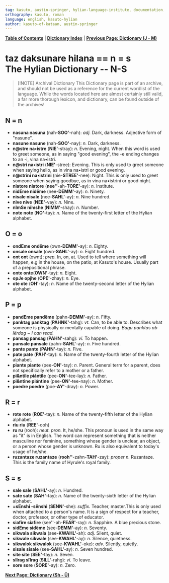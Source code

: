 ```yaml
---
tag: kasuto, austin-springer, hylian-language-institute, documentation, archive, dictionary
orthography: kasuto, roman
language: english, kasuto-hylian
author: kasuto-of-kataan, austin-springer
---
```

**[Table of Contents](archival/kasuto_hli/00-toc)** | **[Dictionary Index](archival/kasuto_hli/10.0-daksunare)** | **[Previous Page: Dictionary (J - M)](archival/kasuto_hli/10.3-daksunare-j-m)**

# <span class="hylian_kas">taz daksunare hilana == n = s</span><br>The Hylian Dictionary -- N-S


> [!NOTE] Archival Dictionary
> This Dictionary page is part of an archive, and should not be used as a reference for the current wordlist of the language. While the words located here are almost certainly still valid, a far more thorough lexicon, and dictionary, can be found outside of the archives!

## N <span class="hylian_kas">= n</span>

+ **<span class="hylian_kas">nasuna</span> nasuna** (nah-**SOO'**-nah): _adj._ Dark, darkness.  Adjective form of  "nasune".
+ **<span class="hylian_kas">nasune</span> nasune** (nah-**SOO'**-nay): _n._ Dark, darkness.
+ **<span class="hylian_kas">n@stre</span> na•istre** (**NIE'**-stray): _n._ Evening, night. When this word is used to greet someone, as in saying "good evening", the -e ending changes to an -i, vina na•istri.
+ **<span class="hylian_kas">n@stri</span> na•istri** (**NIE'**-stree): Evening. This is only used to greet someone when saying hello, as in vina na•istri or good evening.
+ **<span class="hylian_kas">n@strini</span> na•istrini** (nie-**STREE'**-nee): Night. This is only used to greet someone when saying goodbye, as in vina na•istrini or good night.
+ **<span class="hylian_kas">niatore</span> niatore** (**nee''**-ah-**TORE'**-ay): _n._ Institute.
+ **<span class="hylian_kas">nidEme</span> nidëme** (nee-**DEMM'**-ay): _n._ Ninety.
+ **<span class="hylian_kas">nisale</span> nisale** (nee-**SAHL'**-ay): _n._ Nine hundred.
+ **<span class="hylian_kas">nive</span> nive** (**NEE'**-vay): _n._ Nine.
+ **<span class="hylian_kas">nImSe</span> nïmshe** (**NIMM'**-shay): _n._ Number.
+ **<span class="hylian_kas">note</span> note** (**NO'**-tay): _n._ Name of the twenty-first letter of the Hylian alphabet.

## O <span class="hylian_kas">= o</span>

+ **<span class="hylian_kas">ondEme</span> ondëme** (own-**DEMM'**-ay): _n._ Eighty.
+ **<span class="hylian_kas">onsale</span> onsale** (own-**SAHL'**-ay): _n._ Eight hundred.
+ **<span class="hylian_kas">ont</span> ont** (ownt): _prep._ In, on, at. Used to tell where something will happen, e.g in the house, on the patio, at Kasuto's house. Usually part of a prepositional phrase.
+ **<span class="hylian_kas">onte</span> onte**(**OWN'**-tay): _n._ Eight.
+ **<span class="hylian_kas">opJe</span> opjhe** (**OPE'**-zhay): _n._ Eye.
+ **<span class="hylian_kas">ote</span> ote** (**OH'**-tay): _n._ Name of the twenty-second letter of the Hylian alphabet.

## P <span class="hylian_kas">= p</span>

+ **<span class="hylian_kas">pandEme</span> pandëme** (pahn-**DEMM'**-ay): _n._ Fifty.
+ **<span class="hylian_kas">panktag</span> panktag** (**PAHNK'**-tahg): _vt._ Can, to be able to. Describes what someone is physically or mentally capable of doing. _Bagu panktas ab lërdag ~ I can read._
+ **<span class="hylian_kas">pansag</span> pansag** (**PAHN'**-sahg): _vi._ To happen.
+ **<span class="hylian_kas">pansale</span> pansale** (pahn-**SAHL'**-ay): _n._ Five hundred.
+ **<span class="hylian_kas">pante</span> pante** (**PAHN'**-tay): _n._ Five.
+ **<span class="hylian_kas">pate</span> pate** (**PAH'**-tay): _n._ Name of the twenty-fourth letter of the Hylian alphabet.
+ **<span class="hylian_kas">piante</span> piante** (pee-**ON'**-tay): _n._ Parent. General term for a parent, does not specifically refer to a mother or a father.
+ **<span class="hylian_kas">pi&amp;ntile</span> piántile** (pee-**ON'**-tee-lay): _n._ Father.
+ **<span class="hylian_kas">pi&amp;ntine</span> piántine** (pee-**ON'**-tee-nay): _n._ Mother.
+ **<span class="hylian_kas">poedre</span> poedre** (poe-**AY'**-dray): _n._ Power. 

## R <span class="hylian_kas">= r</span>

+ **<span class="hylian_kas">rote</span> rote** (**ROE'**-tay): _n._ Name of the twenty-fifth letter of the Hylian alphabet.
+ **<span class="hylian_kas">riu</span> riu** (**REE'**-ooh)
+ **<span class="hylian_kas">ru</span> ru** (rooh):  _neut. pron._ It, he/she. This pronoun is used in the same way as "it" is in English. The word can represent something that is neither masculine nor feminine, something whose gender is unclear, an object, or a person whose gender is unknown. Ru is also equivalent to today's usage of he/she.
+ **<span class="hylian_kas">ruzantaze</span> ruzantaze** (**rooh''**-zahn-**TAH'**-zay): _proper n._ Ruzantaze. This is the family name of Hyrule's royal family.


## S <span class="hylian_kas">= s</span>

+ **<span class="hylian_kas">sale</span> sale** (**SAHL'**-ay): _n._ Hundred.
+ **<span class="hylian_kas">sate</span> sate** (**SAH'**-tay): _n._ Name of the twenty-sixth letter of the Hylian alphabet.
+ **<span class="hylian_kas">=sEnshi</span> -sënshi** (**SENN'**-she):  _suffix._ Teacher, master.This is only used when attached to a person's name. It is a sign of respect for a teacher, doctor, professor, or other type of educator.
+ **<span class="hylian_kas">siafire</span> siafire** (see''-ah-**FEAR'**-ray): _n._ Sapphire. A blue precious stone.
+ **<span class="hylian_kas">sidEme</span> sidëme** (see-**DEMM'**-ay): _n._ Seventy.
+ **<span class="hylian_kas">sikwala</span> sikwala** (see-**KWAHL'**-ah): _adj._ Silent, quiet.
+ **<span class="hylian_kas">sikwale</span> sikwale** (see-**KWAHL'**-ay): _n._ Silence, quietness.
+ **<span class="hylian_kas">sikwalok</span> sikwalok** (see-**KWAHL'**-oke): _adv._ Silently, quietly.
+ **<span class="hylian_kas">sisale</span> sisale** (see-**SAHL'**-ay): _n._ Seven hundred.
+ **<span class="hylian_kas">site</span> site** (**SEE'**-tay): _n._ Seven.
+ **<span class="hylian_kas">sIlrag</span> sïlrag** (**SILL'**-rahg): _vi._ To leave.
+ **<span class="hylian_kas">sore</span> sore** (**SORE'**-ay): _n._ Zero.

**[Next Page: Dictionary (Sh - Ü)](archival/kasuto_hli/10.5-daksunare-sh-ü)**
